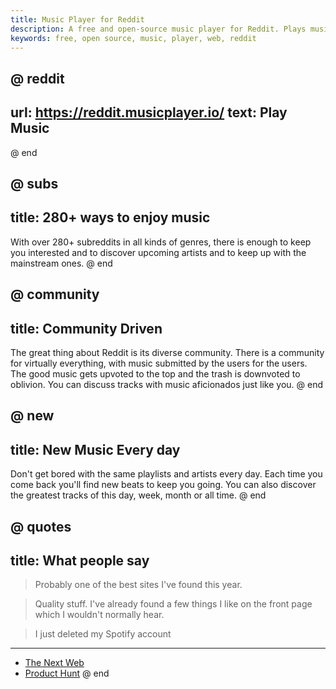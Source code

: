 ```yaml
---
title: Music Player for Reddit
description: A free and open-source music player for Reddit. Plays music from subreddits in one player.
keywords: free, open source, music, player, web, reddit
---
```


@ reddit
---
url: https://reddit.musicplayer.io/
text: Play Music
---
@ end

@ subs
---
title: 280+ ways to enjoy music
---
With over 280+ subreddits in all kinds of genres, there is enough to keep you
interested and to discover upcoming artists and to keep up with the mainstream
ones.
@ end

@ community
---
title: Community Driven
---
The great thing about Reddit is its diverse community. There is a community
for virtually everything, with music submitted by the users for the users.
The good music gets upvoted to the top and the trash is downvoted to oblivion.
You can discuss tracks with music aficionados just like you.
@ end

@ new
---
title: New Music Every day
---
Don't get bored with the same playlists and artists every day. Each time you come
back you'll find new beats to keep you going. You can also discover the greatest
tracks of this day, week, month or all time.
@ end

@ quotes
---
title: What people say
---
> Probably one of the best sites I've found this year.

> Quality stuff. I've already found a few things I like on the front page which I wouldn't normally hear.

> I just deleted my Spotify account

***

* [The Next Web](http://thenextweb.com/insider/2015/06/24/reddit-music-player-turns-subreddit-recommendations-into-playlists/)
* [Product Hunt](https://www.producthunt.com/tech/music-player-for-reddit)
@ end
